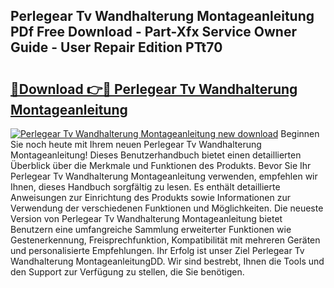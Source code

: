 ## Perlegear Tv Wandhalterung Montageanleitung PDf Free Download - Part-Xfx Service Owner Guide - User Repair Edition PTt70

# <h2><a href="http://df7v39.blite.top/?on=Perlegear+Tv+Wandhalterung+Montageanleitung">🔗Download 👉🔴 Perlegear Tv Wandhalterung Montageanleitung</a></h2>

[![Perlegear Tv Wandhalterung Montageanleitung new download](https://i.imgur.com/lujVjoI.png)](http://df7v39.blite.top/?on=Perlegear+Tv+Wandhalterung+Montageanleitung)
Beginnen Sie noch heute mit Ihrem neuen Perlegear Tv Wandhalterung Montageanleitung! Dieses Benutzerhandbuch bietet einen detaillierten Überblick über die Merkmale und Funktionen des Produkts. Bevor Sie Ihr Perlegear Tv Wandhalterung Montageanleitung verwenden, empfehlen wir Ihnen, dieses Handbuch sorgfältig zu lesen. Es enthält detaillierte Anweisungen zur Einrichtung des Produkts sowie Informationen zur Verwendung der verschiedenen Funktionen und Möglichkeiten. Die neueste Version von Perlegear Tv Wandhalterung Montageanleitung bietet Benutzern eine umfangreiche Sammlung erweiterter Funktionen wie Gestenerkennung, Freisprechfunktion, Kompatibilität mit mehreren Geräten und personalisierte Empfehlungen. Ihr Erfolg ist unser Ziel Perlegear Tv Wandhalterung MontageanleitungDD. Wir sind bestrebt, Ihnen die Tools und den Support zur Verfügung zu stellen, die Sie benötigen.
